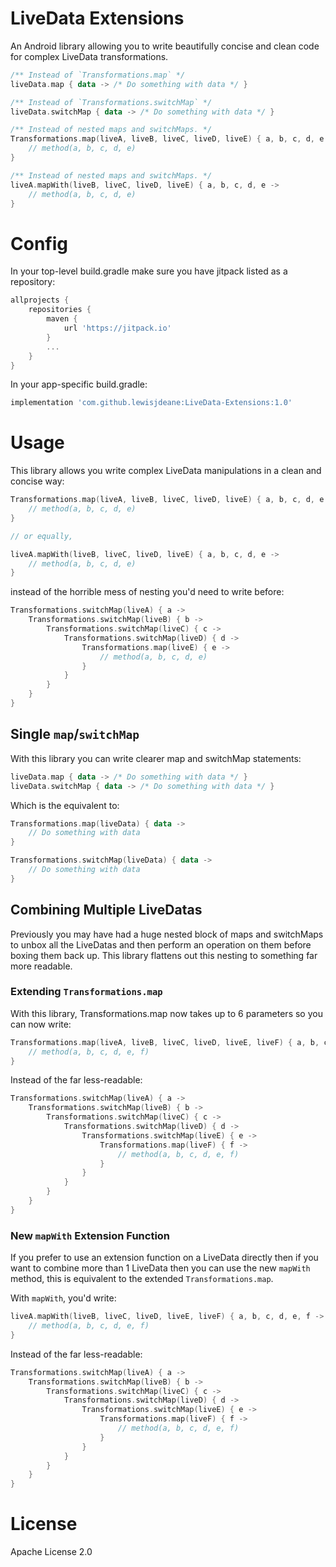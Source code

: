 # LiveData Extensions

An Android library allowing you to write beautifully concise and clean code for complex LiveData transformations.

```kotlin
/** Instead of `Transformations.map` */
liveData.map { data -> /* Do something with data */ }

/** Instead of `Transformations.switchMap` */
liveData.switchMap { data -> /* Do something with data */ }

/** Instead of nested maps and switchMaps. */
Transformations.map(liveA, liveB, liveC, liveD, liveE) { a, b, c, d, e ->
    // method(a, b, c, d, e)
}

/** Instead of nested maps and switchMaps. */
liveA.mapWith(liveB, liveC, liveD, liveE) { a, b, c, d, e ->
    // method(a, b, c, d, e)
}

```

# Config

In your top-level build.gradle make sure you have jitpack listed as a repository:

```groovy
allprojects {
    repositories {
        maven {
            url 'https://jitpack.io'
        }
        ...
    }
}
```

In your app-specific build.gradle:

```groovy
implementation 'com.github.lewisjdeane:LiveData-Extensions:1.0'
```

# Usage

This library allows you write complex LiveData manipulations in a clean and concise way:

```kotlin
Transformations.map(liveA, liveB, liveC, liveD, liveE) { a, b, c, d, e ->
    // method(a, b, c, d, e)
}

// or equally,

liveA.mapWith(liveB, liveC, liveD, liveE) { a, b, c, d, e ->
    // method(a, b, c, d, e)
}
```

instead of the horrible mess of nesting you'd need to write before:

```kotlin
Transformations.switchMap(liveA) { a ->
    Transformations.switchMap(liveB) { b ->
        Transformations.switchMap(liveC) { c ->
            Transformations.switchMap(liveD) { d ->
                Transformations.map(liveE) { e ->
                    // method(a, b, c, d, e)
                }
            }
        }
    }
}
```

## Single `map`/`switchMap`

With this library you can write clearer map and switchMap statements:

```kotlin
liveData.map { data -> /* Do something with data */ }
liveData.switchMap { data -> /* Do something with data */ }
```

Which is the equivalent to:

```kotlin
Transformations.map(liveData) { data ->
    // Do something with data
}

Transformations.switchMap(liveData) { data ->
    // Do something with data
}
```

## Combining Multiple LiveDatas

Previously you may have had a huge nested block of maps and switchMaps to unbox all the LiveDatas and then perform an operation on them before boxing them back up. This library flattens out this nesting to something far more readable.

### Extending `Transformations.map`

With this library, Transformations.map now takes up to 6 parameters so you can now write:

```kotlin
Transformations.map(liveA, liveB, liveC, liveD, liveE, liveF) { a, b, c, d, e, f ->
    // method(a, b, c, d, e, f)
}
```

Instead of the far less-readable:

```kotlin
Transformations.switchMap(liveA) { a ->
    Transformations.switchMap(liveB) { b ->
        Transformations.switchMap(liveC) { c ->
            Transformations.switchMap(liveD) { d ->
                Transformations.switchMap(liveE) { e ->
                    Transformations.map(liveF) { f ->
                        // method(a, b, c, d, e, f)
                    }
                }
            }
        }
    }
}
```

### New `mapWith` Extension Function

If you prefer to use an extension function on a LiveData directly then if you want to combine more than 1 LiveData then you can use the new `mapWith` method, this is equivalent to the extended `Transformations.map`.

With `mapWith`, you'd write:

```kotlin
liveA.mapWith(liveB, liveC, liveD, liveE, liveF) { a, b, c, d, e, f ->
    // method(a, b, c, d, e, f)
}
```

Instead of the far less-readable:

```kotlin
Transformations.switchMap(liveA) { a ->
    Transformations.switchMap(liveB) { b ->
        Transformations.switchMap(liveC) { c ->
            Transformations.switchMap(liveD) { d ->
                Transformations.switchMap(liveE) { e ->
                    Transformations.map(liveF) { f ->
                        // method(a, b, c, d, e, f)
                    }
                }
            }
        }
    }
}
```

# License

Apache License 2.0
